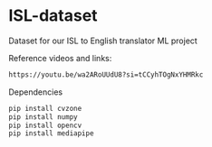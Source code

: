 # ISL-dataset
Dataset for our ISL to English translator ML project

Reference videos and links: 

```bash
https://youtu.be/wa2ARoUUdU8?si=tCCyhTOgNxYHMRkc
```

Dependencies
```bash
pip install cvzone
pip install numpy
pip install opencv
pip install mediapipe
```
